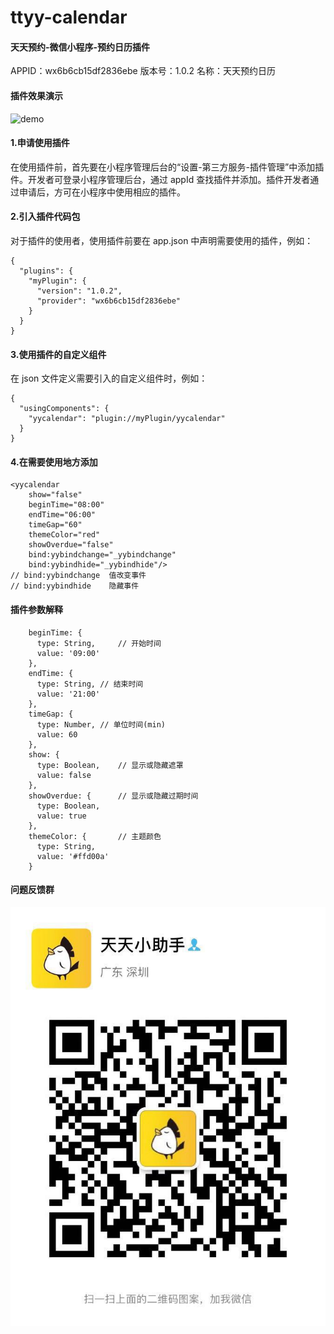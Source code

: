 # ttyy-calendar
#### 天天预约-微信小程序-预约日历插件

APPID：wx6b6cb15df2836ebe
版本号：1.0.2
名称：天天预约日历

#### 插件效果演示
![demo](https://github.com/79458627/ttyy-calendar/blob/master/img/demo.gif)


#### 1.申请使用插件

在使用插件前，首先要在小程序管理后台的“设置-第三方服务-插件管理”中添加插件。开发者可登录小程序管理后台，通过 appId 查找插件并添加。插件开发者通过申请后，方可在小程序中使用相应的插件。



#### 2.引入插件代码包

对于插件的使用者，使用插件前要在 app.json 中声明需要使用的插件，例如：

```
{
  "plugins": {
    "myPlugin": {
      "version": "1.0.2",
      "provider": "wx6b6cb15df2836ebe"
    }
  }
}
```



#### 3.使用插件的自定义组件

在 json 文件定义需要引入的自定义组件时，例如：

```
{
  "usingComponents": {
    "yycalendar": "plugin://myPlugin/yycalendar"
  }
}
```



#### 4.在需要使用地方添加

```
<yycalendar 
	show="false" 
	beginTime="08:00" 
	endTime="06:00" 
	timeGap="60" 
	themeColor="red"
	showOverdue="false"
	bind:yybindchange="_yybindchange"
	bind:yybindhide="_yybindhide"/>
// bind:yybindchange  值改变事件
// bind:yybindhide    隐藏事件	
```



#### 插件参数解释

```
    beginTime: {
      type: String, 	// 开始时间
      value: '09:00'
    },
    endTime: {
      type: String,	// 结束时间
      value: '21:00'
    },
    timeGap: {
      type: Number,	// 单位时间(min)
      value: 60
    },
    show: {
      type: Boolean, 	// 显示或隐藏遮罩
      value: false
    },
    showOverdue: {      // 显示或隐藏过期时间
      type: Boolean,
      value: true
    },
    themeColor: {       // 主题颜色
      type: String,
      value: '#ffd00a'
    }
```

#### 问题反馈群
![demo](https://github.com/79458627/ttyy-calendar/blob/master/img/WechatIMG56.png)
